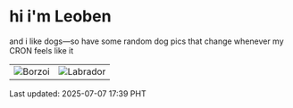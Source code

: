 # hi i'm Leoben

and i like dogs—so have some random dog pics that change whenever my CRON feels like it

|  |  |
|--------|----------|
| ![Borzoi](https://random-dog-vercel.vercel.app/api/random-borzoi?v=1751881177) | ![Labrador](https://random-dog-vercel.vercel.app/api/random-labrador?v=1751881177) |

Last updated: 2025-07-07 17:39 PHT
